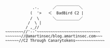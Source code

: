                 .-.      ／￣￣￣￣￣￣＼
               (  '>   ＜  BadBird C2 |
               /  \      ＼＿＿＿＿＿＿／
              /  \ |
             / ,_//
    ~~~~~~~~//'--'~~~~~~~~~~~~~~~~~~~~~~~~~~~~
    ~~~~~~~//@amartinsec/blog.amartinsec.com~~~
    ~~~~~~//C2 Through Canarytokens~~~~~~~~~~~~~
